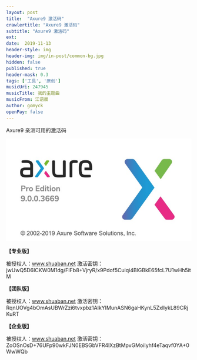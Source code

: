 ```yaml
---
layout: post
title:  "Axure9 激活码"
crawlertitle: "Axure9 激活码"
subtitle: "Axure9 激活码"
ext:
date:  2019-11-13
header-style: img
header-img: img/in-post/common-bg.jpg
hidden: false
published: true
header-mask: 0.3
tags: ['工具', '原创']
musicUri: 247945
musicTitle: 我的主题曲
musicFrom: 江语晨
author: gomyck
openPay: false
---
```


Axure9 亲测可用的激活码

![image](/img/in-post/res2019-11-13/axureVersion.jpg)

**【专业版】**

被授权人：www.shuaban.net
激活密钥：jwUwQ5D6ICKW0M1dg/FIFb8+VjryR/x9Pdof5Cuiqi4BlGBkE65fcL7U1wHh5itM

**【团队版】**

被授权人：www.shuaban.net
激活密钥：RqnUOVg4bOmAsUBWrZzi6tvxpbz1AIkYIMunASN6gaHKynL5ZxllykL89CRjKuRT

**【企业版】**

被授权人：www.shuaban.net
激活密钥：ZoOSnOsD+76UFp90wkFJN0EBSGbVFR4lXzBtMpvGMoiIyhf4eTaqvf0YA+0WwWQb
